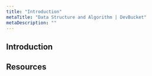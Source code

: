 ```yaml
---
title: "Introduction"
metaTitle: "Data Structure and Algorithm | DevBucket"
metaDescription: ""
---
```


## Introduction

## Resources
